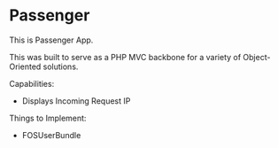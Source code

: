 Passenger
=========

This is Passenger App.

This was built to serve as a PHP MVC backbone for a variety of Object-Oriented solutions.

Capabilities:
- Displays Incoming Request IP

Things to Implement:
- FOSUserBundle
